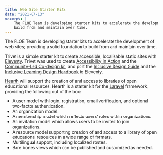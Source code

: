 ```yaml
---
title: Web Site Starter Kits
date: "2021-07-13"
excerpt: |
    The FLOE Team is developing starter kits to accelerate the development of web sites; providing a solid foundation to
    build from and maintain over time.
---
```


The FLOE Team is developing starter kits to accelerate the development of web sites; providing a solid foundation to
build from and maintain over time.

[Trivet](https://github.com/fluid-project/trivet) is a simple starter kit to create accessible, localizable static sites
with [Eleventy](https://www.11ty.dev). Trivet was used to create
[Accessibility in Action](https://accessibility-in-action.inclusivedesign.ca) and the
[Community-Led Co-design kit](https://co-design.inclusivedesign.ca), and port the
[Inclusive Design Guide](https://guide.inclusivedesign.ca) and the
[Inclusive Learning Design Handbook](https://handbook.floeproject.org) to Eleventy.

[Hearth](https://github.com/fluid-project/hearth) will support the creation of and access to libraries of open
educational resources. Hearth is a starter kit for the [Laravel](https://laravel.com) framework, providing the following
out of the box:

* A user model with login, registration, email verification, and optional two-factor authentication.
* An organization model.
* A membership model which reflects users' roles within organizations.
* An invitation model which allows users to be invited to join organizations.
* A resource model supporting creation of and access to a library of open educational resources in a wide range of
  formats.
* Multilingual support, including localized routes.
* Bare bones views which can be published and customized as needed.
